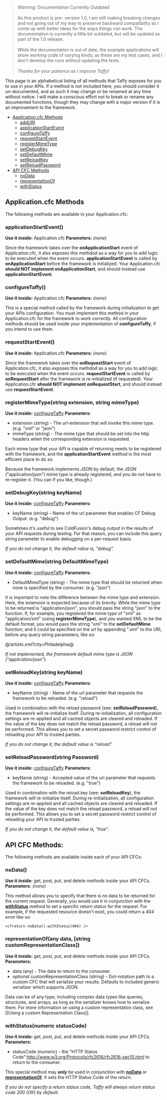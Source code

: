 >*Warning:* Documentation Currently Outdated<br/><br/>As this product is pre- version 1.0, I am still making breaking changes and not going out of my way to preserve backward compatibility as I come up with better ideas for the ways things can work. The documentation is currently a little bit outdated, but will be updated as part of the 1.0 release.<br/><br/>While the documentation is out of date, the example applications will show working code of varying kinds; as these are my test cases, and I don't develop the core without updating the tests.<br/><br/>_Thanks for your patience as I improve Taffy!_

This page is an alphabetical listing of all methods that Taffy exposes for you to use in your APIs. If a method is not included here, you should consider it un-documented, and as such it may change or be renamed at any time without notice. I will make a conscious effort not to break or rename any documented functions, though they may change with a major version if it is an improvement to the framework.

* <a href="#Application_cfc_Methods">Application.cfc Methods</a>
  * <a href="#addURI">addURI</a>
  * <a href="#applicationStartEvent">applicationStartEvent</a>
  * <a href="#configureTaffy">configureTaffy</a>
  * <a href="#requestStartEvent">requestStartEvent</a>
  * <a href="#registerMimeType">registerMimeType</a>
  * <a href="#setDebugKey">setDebugKey</a>
  * <a href="#setDefaultMime">setDefaultMime</a>
  * <a href="#setReloadKey">setReloadKey</a>
  * <a href="#setReloadPassword">setReloadPassword</a>
* <a href="#API_CFC_Methods">API CFC Methods</a>
  * <a href="#noData">noData</a>
  * <a href="#representationOf">representationOf</a>
  * <a href="#withStatus">withStatus</a>

<h2 id="Application_cfc_Methods">Application.cfc Methods</h2>

The following methods are available in your Application.cfc:

<h3 id="applicationStartEvent">applicationStartEvent()</h3>

**Use it inside:** Application.cfc
**Parameters:** _(none)_

Since the framework takes over the **onApplicationStart** event of Application.cfc, it also exposes this methdod as a way for you to add logic to be executed when the event occurs. **applicationStartEvent** is called by **onApplicationStart** before the framework is initialized. Your Application.cfc **should NOT implement onApplicationStart**, and should instead use **applicationStartEvent**.

<h3 id="configureTaffy">configureTaffy()</h3>

**Use it inside:** Application.cfc
**Parameters:** _(none)_

This is a special method called by the framework during initialization to get your APIs configuration. You must implement this method in your Application.cfc for the framework to work correctly. All configuration methods should be used inside your implementation of **configureTaffy**, if you intend to use them.

<h3 id="requestStartEvent">requestStartEvent()</h3>

**Use it inside:** Application.cfc
**Parameters:** _(none)_

Since the framework takes over the **onRequestStart** event of Application.cfc, it also exposes this methdod as a way for you to add logic to be executed when the event occurs. **requestStartEvent** is called by **onRequestStart** after the framework is re-initialized (if requested). Your Application.cfc **should NOT implement onRequestStart**, and should instead use **requestStartEvent**.

<h3 id="registerMimeType">registerMimeType(string extension, string mimeType)</h3>

**Use it inside:** <a href="#configureTaffy">configureTaffy</a>
**Parameters:**

* extension (string) - The url-extension that will invoke this mime type. (e.g. "xml" or "json")
* mimeType (string) - The mime type that should be set into the http headers when the corresponding extension is requested.

Each mime type that your API is capable of returning needs to be registered with the framework, and the **applicationStartEvent** method is the most efficient place to do so.

Because the framework implements JSON by default, the JSON ("application/json") mime type is already registered, and you do not have to re-register it. (You can if you like, though.)

<h3 id="setDebugKey">setDebugKey(string keyName)</h3>

**Use it inside:** <a href="#configureTaffy">configureTaffy</a>
**Parameters:**

* keyName (string) - Name of the url parameter that enables CF Debug Output. (e.g. "debug")

Sometimes it's useful to see ColdFusion's debug output in the results of your API requests during testing. For that reason, you can include this query string parameter to enable debugging on a per-request basis. 

_If you do not change it, the default value is, "debug"._

<h3 id="setDefaultMime">setDefaultMime(string DefaultMimeType)</h3>

**Use it inside:** <a href="#configureTaffy">configureTaffy</a>
**Parameters:**

* DefaultMimeType (string) - The mime type that should be returned when none is specified by the consumer. (e.g. "json")

It is important to note the difference between the mime type and extension. Here, the extension is expected because of its brevity. While the mime type to be returned is "application/json", you should pass the string "json" to the function. If, for example, you registered the mime type of "xml" as "application/xml" (using **registerMimeType**), and you wanted XML to be the default format, you would pass the string "xml" to the **setDefaultMime** function; and it could be specified on the url by appending ".xml" to the URI, before any query string parameters, like so:

@/artists.xml?city=Philadelphia@

_If not implemented, the framework default mime type is JSON ("application/json")._

<h3 id="setReloadKey">setReloadKey(string keyName)</h3>

**Use it inside:** <a href="#configureTaffy">configureTaffy</a>
**Parameters:**

* keyName (string) - Name of the url parameter that requests the framework to be reloaded. (e.g. "reload")

Used in combination with the reload password (see: **setReloadPassword**), the framework will re-initialize itself. During re-initialization, all configuration settings are re-applied and all cached objects are cleared and reloaded. If the value of the key does not match the reload password, a reload will not be performed. This allows you to set a secret password restrict control of reloading your API to trusted parties.

_If you do not change it, the default value is "reload"._

<h3 id="setReloadPassword">setReloadPassword(string Password)</h3>

**Use it inside:** <a href="#configureTaffy">configureTaffy</a>
**Parameters:**

* keyName (string) - Accepted value of the url parameter that requests the framework to be reloaded. (e.g. "true")

Used in combination with the reload key (see: **setReloadKey**), the framework will re-initialize itself. During re-initialization, all configuration settings are re-applied and all cached objects are cleared and reloaded. If the value of the key does not match the reload password, a reload will not be performed. This allows you to set a secret password restrict control of reloading your API to trusted parties.

_If you do not change it, the default value is, "true"._

<h2 id="API_CFC_Methods">API CFC Methods:</h2>

The following methods are available inside each of your API CFCs:

<h3 id="noData">noData()</h3>

**Use it inside:** get, post, put, and delete methods inside your API CFCs.
**Parameters:** _(none)_

This method allows you to specify that there is no data to be returned for the current request. Generally, you would use it in conjunction with the **[withStatus](#withStatus)** method to set a specific return status for the request. For example, if the requested resource doesn't exist, you could return a 404 error like so:

`<cfreturn noData().withStatus(404) />`

<h3 id="representationOf">representationOf(any data, [string customRepresentationClass])</h3>

**Use it inside:** get, post, put, and delete methods inside your API CFCs.
**Parameters:**

* data (any) - The data to return to the consumer.
* _optional_ customRepresentationClass (string) - Dot-notation path to a custom CFC that will serialize your results. Defaults to included generic serializer which supports JSON.

Data can be of any type, including complex data types like queries, structures, and arrays, as long as the serializer knows how to serialize them. For more information on using a custom representation class, see [[Using a custom Representation Class]].

<h3 id="withStatus">withStatus(numeric statusCode)</h3>

**Use it inside:** get, post, put, and delete methods inside your API CFCs.
**Parameters:**

* statusCode (numeric) - the "HTTP Status Code":http://www.w3.org/Protocols/rfc2616/rfc2616-sec10.html to return to the consumer.

This special method may _**only**_ be used in conjunction with **[noData](#noData)** or **[representationOf](#representationOf)**. It sets the HTTP Status Code of the return.

_If you do not specify a return status code, Taffy will always return status code 200 (OK) by default._